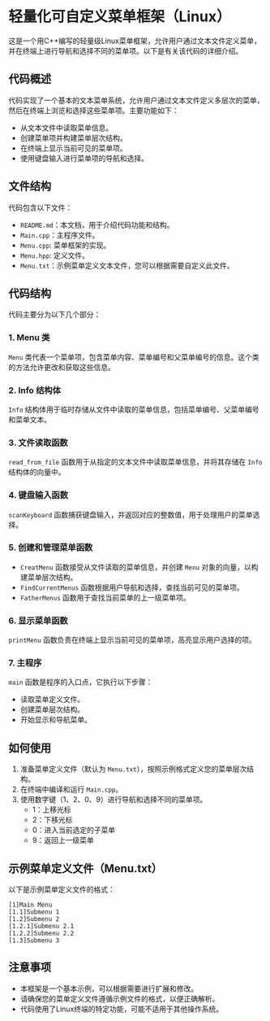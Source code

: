 # 轻量化可自定义菜单框架（Linux）

这是一个用C++编写的轻量级Linux菜单框架，允许用户通过文本文件定义菜单，并在终端上进行导航和选择不同的菜单项。以下是有关该代码的详细介绍。

## 代码概述

代码实现了一个基本的文本菜单系统，允许用户通过文本文件定义多层次的菜单，然后在终端上浏览和选择这些菜单项。主要功能如下：

- 从文本文件中读取菜单信息。
- 创建菜单项并构建菜单层次结构。
- 在终端上显示当前可见的菜单项。
- 使用键盘输入进行菜单项的导航和选择。

## 文件结构

代码包含以下文件：

- `README.md`：本文档，用于介绍代码功能和结构。
- `Main.cpp`：主程序文件。
- `Menu.cpp`: 菜单框架的实现。
- `Menu.hpp`: 定义文件。
- `Menu.txt`：示例菜单定义文本文件，您可以根据需要自定义此文件。

## 代码结构

代码主要分为以下几个部分：

### 1. Menu 类

`Menu` 类代表一个菜单项，包含菜单内容、菜单编号和父菜单编号的信息。这个类的方法允许更改和获取这些信息。

### 2. Info 结构体

`Info` 结构体用于临时存储从文件中读取的菜单信息，包括菜单编号、父菜单编号和菜单文本。

### 3. 文件读取函数

`read_from_file` 函数用于从指定的文本文件中读取菜单信息，并将其存储在 `Info` 结构体的向量中。

### 4. 键盘输入函数

`scanKeyboard` 函数捕获键盘输入，并返回对应的整数值，用于处理用户的菜单选择。

### 5. 创建和管理菜单函数

- `CreatMenu` 函数接受从文件读取的菜单信息，并创建 `Menu` 对象的向量，以构建菜单层次结构。
- `FindCurrentMenus` 函数根据用户导航和选择，查找当前可见的菜单项。
- `FatherMenus` 函数用于查找当前菜单的上一级菜单项。

### 6. 显示菜单函数

`printMenu` 函数负责在终端上显示当前可见的菜单项，高亮显示用户选择的项。

### 7. 主程序

`main` 函数是程序的入口点，它执行以下步骤：

- 读取菜单定义文件。
- 创建菜单层次结构。
- 开始显示和导航菜单。

## 如何使用

1. 准备菜单定义文件（默认为 `Menu.txt`），按照示例格式定义您的菜单层次结构。
2. 在终端中编译和运行 `Main.cpp`。
3. 使用数字键（1、2、0、9）进行导航和选择不同的菜单项。
   - 1：上移光标
   - 2：下移光标
   - 0：进入当前选定的子菜单
   - 9：返回上一级菜单

## 示例菜单定义文件（Menu.txt）

以下是示例菜单定义文件的格式：

```plaintext
[1]Main Menu
[1.1]Submenu 1
[1.2]Submenu 2
[1.2.1]Submenu 2.1
[1.2.2]Submenu 2.2
[1.3]Submenu 3
```

## 注意事项

- 本框架是一个基本示例，可以根据需要进行扩展和修改。
- 请确保您的菜单定义文件遵循示例文件的格式，以便正确解析。
- 代码使用了Linux终端的特定功能，可能不适用于其他操作系统。